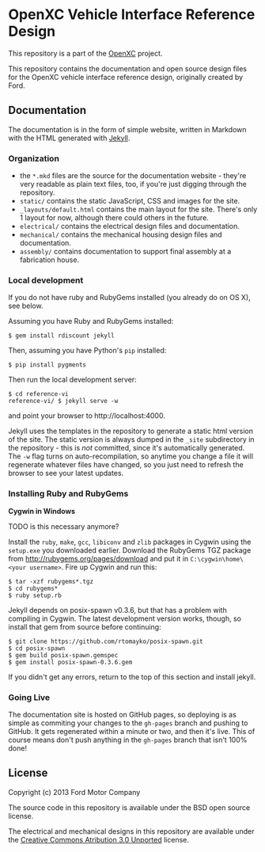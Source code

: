 OpenXC Vehicle Interface Reference Design
=========================================

This repository is a part of the [OpenXC][] project.

This repository contains the documentation and open source design files for the
OpenXC vehicle interface reference design, originally created by Ford.

## Documentation

The documentation is in the form of simple website, written in Markdown with the
HTML generated with [Jekyll][jekyll].

[jekyll]: http://jekyllrb.com/

### Organization

* the `*.mkd` files are the source for the documentation website - they're very
  readable as plain text files, too, if you're just digging through the
  repository.
* `static/` contains the static JavaScript, CSS and images for the site.
* `_layouts/default.html` contains the main layout for the site. There's only 1
  layout for now, although there could others in the future.
* `electrical/` contains the electrical design files and documentation.
* `mechanical/` contains the mechanical housing design files and documentation.
* `assembly/` contains documentation to support final assembly at a fabrication
  house.

### Local development

If you do not have ruby and RubyGems installed (you already do on OS X), see
below.

Assuming you have Ruby and RubyGems installed:

    $ gem install rdiscount jekyll

Then, assuming you have Python's `pip` installed:

    $ pip install pygments

Then run the local development server:

    $ cd reference-vi
    reference-vi/ $ jekyll serve -w

and point your browser to http://localhost:4000.

Jekyll uses the templates in the repository to generate a static html version of
the site. The static version is always dumped in the `_site` subdirectory in the
repository - this is *not* committed, since it's automatically generated. The
`-w` flag turns on auto-recompilation, so anytime you change a file it will
regenerate whatever files have changed, so you just need to refresh the browser
to see your latest updates.

### Installing Ruby and RubyGems

**Cygwin in Windows**

TODO is this necessary anymore?

Install the `ruby`, `make`, `gcc`, `libiconv` and `zlib` packages in
Cygwin using the `setup.exe`
you downloaded earlier. Download the RubyGems TGZ package from
http://rubygems.org/pages/download and put it in `C:\cygwin\home\<your
username>`. Fire up Cygwin and run this:

    $ tar -xzf rubygems*.tgz
    $ cd rubygems*
    $ ruby setup.rb

Jekyll depends on posix-spawn v0.3.6, but that has a problem with compiling in
Cygwin. The latest development version works, though, so install that gem from
source before continuing:

    $ git clone https://github.com/rtomayko/posix-spawn.git
    $ cd posix-spawn
    $ gem build posix-spawn.gemspec
    $ gem install posix-spawn-0.3.6.gem

If you didn't get any errors, return to the top of this section and install
jekyll.

### Going Live

The documentation site is hosted on GitHub pages, so deploying is as simple as
commiting your changes to the `gh-pages` branch and pushing to GitHub. It gets
regenerated within a minute or two, and then it's live. This of course means
don't push anything in the `gh-pages` branch that isn't 100% done!

## License

Copyright (c) 2013 Ford Motor Company

The source code in this repository is available under the BSD open source license.

The electrical and mechanical designs in this repository are available under the
[Creative Commons Atribution 3.0
Unported](http://creativecommons.org/licenses/by/3.0/deed.en_US) license.

[OpenXC]: http://openxcplatform.com
